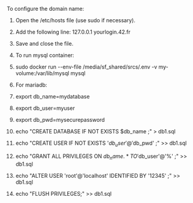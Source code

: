 To configure the domain name:
1. Open the /etc/hosts file (use sudo if necessary).
2. Add the following line:
   127.0.0.1    yourlogin.42.fr
3. Save and close the file.

4. To run mysql container:
5. sudo docker run --env-file /media/sf_shared/srcs/.env -v my-volume:/var/lib/mysql mysql

6. For mariadb:
7. export db_name=mydatabase
8. export db_user=myuser
9. export db_pwd=mysecurepassword

10. echo "CREATE DATABASE IF NOT EXISTS $db_name ;" > db1.sql
11. echo "CREATE USER IF NOT EXISTS '$db_user'@'%' IDENTIFIED BY '$db_pwd' ;" >> db1.sql
12. echo "GRANT ALL PRIVILEGES ON $db_name.* TO '$db_user'@'%' ;" >> db1.sql
13. echo "ALTER USER 'root'@'localhost' IDENTIFIED BY '12345' ;" >> db1.sql
14. echo "FLUSH PRIVILEGES;" >> db1.sql
